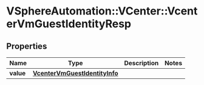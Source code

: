 # VSphereAutomation::VCenter::VcenterVmGuestIdentityResp

## Properties
Name | Type | Description | Notes
------------ | ------------- | ------------- | -------------
**value** | [**VcenterVmGuestIdentityInfo**](VcenterVmGuestIdentityInfo.md) |  | 


